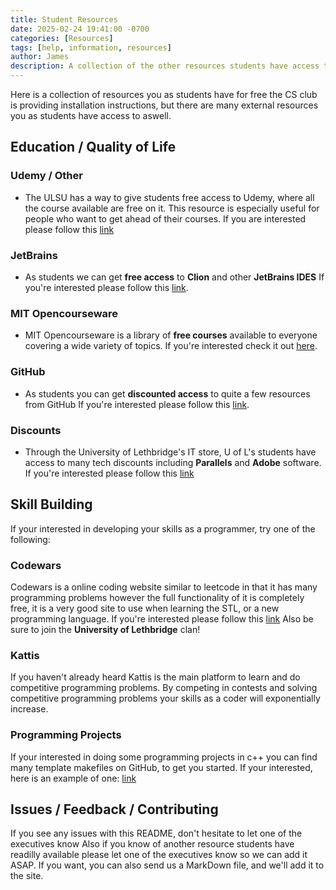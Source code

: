 ```yaml
---
title: Student Resources
date: 2025-02-24 19:41:00 -0700
categories: [Resources]
tags: [help, information, resources]
author: James
description: A collection of the other resources students have access to. 
---
```


Here is a collection of resources you as students have for free
the CS club is providing installation instructions, but there are
many external resources you as students have access to aswell.

## Education / Quality of Life

### Udemy / Other

- The ULSU has a way to give students free access to Udemy, where all the
course available are free on it. This resource is especially useful for people who
want to get ahead of their courses. If you are interested please follow
this [link](https://ulsu.ca/student-support)

### JetBrains

- As students we can get **free access** to **Clion** and other **JetBrains IDES**
If you're interested please follow this [link](https://www.jetbrains.com/community/education/#students).

### MIT Opencourseware

- MIT Opencourseware is a library of **free courses** available to everyone covering
a wide variety of topics.
If you're interested check it out [here](https://ocw.mit.edu/).

### GitHub

- As students you can get **discounted access** to quite a few resources from GitHub
If you're interested please follow this [link](https://education.github.com/discount_requests/application).

### Discounts

- Through the University of Lethbridge's IT store, U of L's students have access
to many tech discounts including **Parallels** and **Adobe** software.
If you're interested please follow this [link](https://www.ulethbridge.ca/information-technology/store)

## Skill Building

If your interested in developing your skills as a programmer, try one of the following:

### Codewars

Codewars is a online coding website similar to leetcode in that it has
many programming problems however the full functionality of it is completely free,
it is a very good site to use when learning the STL, or a new programming language.
If you're interested please follow this [link](https://www.codewars.com)
Also be sure to join the **University of Lethbridge** clan!

### Kattis

If you haven't already heard Kattis is the main platform to learn and do
competitive programming problems. By competing in contests and solving
competitive programming problems your skills as a coder will exponentially
increase.

### Programming Projects

If your interested in doing some programming projects in c++ you can find
many template makefiles on GitHub, to get you started.
If your interested, here is an example of one: [link](https://github.com/TheNetAdmin/Makefile-Templates)

## Issues / Feedback / Contributing

If you see any issues with this README, don't hesitate to let one of the
executives know Also if you know of another resource students have readilly
available please let one of the executives know so we can add it ASAP. If you
want, you can also send us a MarkDown file, and we'll add it to the site.
